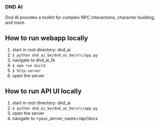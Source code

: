### DND AI

Dnd AI provides a toolkit for complex NPC interactions, character building, and more.

## How to run webapp locally

1. start in root directory: dnd_ai
2. `$ python dnd_ai_be/dnd_ai_be/src/app.py`
3. navigate to dnd_ai_fe 
4. `$ npm run build`
5. `$ http-server`
6. open the server

## How to run API UI locally

1. start in root directory: dnd_ai
2. `$ python dnd_ai_be/dnd_ai_be/src/app.py`
3. open the server
4. navigate to <your_server_name>/api/docs


